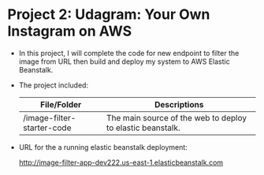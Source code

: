 # Project 2: Udagram: Your Own Instagram on AWS

- In this project, I will complete the code for new endpoint to filter the image from URL then build and deploy my system to AWS Elastic Beanstalk.

- The project included: 

    |File/Folder|Descriptions               |
    |-----------|---------------------------|
    |/image-filter-starter-code |The main source of the web to deploy to elastic beanstalk.|


- URL for the a running elastic beanstalk deployment:
    
    http://image-filter-app-dev222.us-east-1.elasticbeanstalk.com
